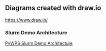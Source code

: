 ## Diagrams created with draw.io

https://www.draw.io/

### Slurm Demo Architecture

[PyWPS Slurm Demo Architecture](https://www.draw.io/?lightbox=1&highlight=0000ff&edit=_blank&layers=1&nav=1&title=pywps-slurm-demo-architecture.xml#Uhttps%3A%2F%2Fraw.githubusercontent.com%2Fbird-house%2Fbirdhouse-docker-images%2Fmaster%2Fpywps-scheduler-demo%2Fdraw.io%2Fpywps-slurm-demo-architecture.xml)

